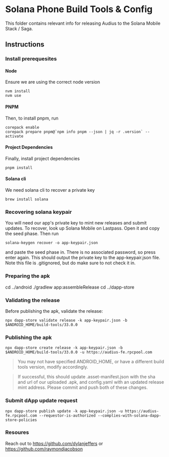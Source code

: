 # Solana Phone Build Tools & Config

This folder contains relevant info for releasing Audius to the Solana Mobile Stack / Saga.

## Instructions
### Install prerequesites

#### Node
Ensure we are using the correct node version
```
nvm install
nvm use
```
#### PNPM
Then, to install pnpm, run
```
corepack enable
corepack prepare pnpm@`npm info pnpm --json | jq -r .version` --activate
```

#### Project Dependencies
Finally, install project dependencies
```
pnpm install
```

#### Solana cli
We need solana cli to recover a private key
```
brew install solana
```

### Recovering solana keypair
You will need our app's private key to mint new releases and submit updates. To recover, look up Solana Mobile on Lastpass. Open it and copy the seed phase. Then run
```
solana-keygen recover -o app-keypair.json
```
and paste the seed phase in. There is no associated password, so press enter again. This should output the private key to the app-keypair.json file. Note this file is .gitignored, but do make sure to not check it in.


### Preparing the apk
cd ../android
./gradlew app:assembleRelease
cd ../dapp-store

### Validating the release

Before publishing the apk, validate the release:
```
npx dapp-store validate release -k app-keypair.json -b $ANDROID_HOME/build-tools/33.0.0
```

### Publishing the apk
```
npx dapp-store create release -k app-keypair.json -b $ANDROID_HOME/build-tools/33.0.0 -u https://audius-fe.rpcpool.com
```
> You may not have specified ANDROID_HOME, or have a different build tools version, modify accordingly.

> If successful, this should update .asset-manifest.json with the sha and url of our uploaded .apk, and config.yaml with an updated release mint address. Please commit and push both of these changes.

### Submit dApp update request
```
npx dapp-store publish update -k app-keypair.json -u https://audius-fe.rpcpool.com --requestor-is-authorized --complies-with-solana-dapp-store-policies
```

### Resoures
Reach out to https://github.com/dylanjeffers or https://github.com/raymondjacobson

